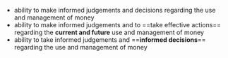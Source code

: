 - ability to make informed judgements and decisions regarding the use and management of money
- ability to make informed judgements and to ==take effective actions== regarding the **current and future** use and management of money
- ability to take informed judgements and ==**informed decisions**== regarding the use and management of money